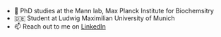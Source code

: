 - 🔬 PhD studies at the Mann lab, Max Planck Institute for Biochemsitry
- 🇩🇪 Student at Ludwig Maximilian University of Munich
- 📫 Reach out to me on [LinkedIn](https://www.linkedin.com/in/georg-wallmann-926433189/)
